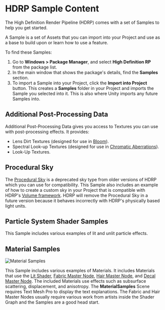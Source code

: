 # HDRP Sample Content

The High Definition Render Pipeline (HDRP) comes with a set of Samples to help you get started.

A Sample is a set of Assets that you can import into your Project and use as a base to build upon or learn how to use a feature.

To find these Samples:

1. Go to **Windows > Package Manager**, and select **High Definition RP** from the package list.
2. In the main window that shows the package's details, find the **Samples** section.
3. To import a Sample into your Project, click the **Import into Project** button. This creates a **Samples** folder in your Project and imports the Sample you selected into it. This is also where Unity imports any future Samples into.

## Additional Post-Processing Data

Additional Post-Processing Data gives you access to Textures you can use with post-processing effects. It provides:

- Lens Dirt Textures (designed for use in [Bloom](Post-Processing-Bloom.html)).
- Spectral Look-up Textures (designed for use in [Chromatic Aberrations](Post-Processing-Chromatic-Aberration.html)).
- Look-Up Textures.

## Procedural Sky

The [Procedural Sky](Override-Procedural-Sky.html) is a deprecated sky type from older versions of HDRP which you can use for compatibility. This Sample also includes an example of how to create a custom sky in your Project that is compatible with HDRP's [Volume framework](Volumes.html). HDRP will remove the Procedural Sky in a future version because it behaves incorrectly with HDRP's physically based light units.

## Particle System Shader Samples

This Sample includes various examples of lit and unlit particle effects.

## Material Samples

![Material Samples](Images/MaterialSamples.png)

This Sample includes various examples of Materials. It includes Materials that use the [Lit Shader](Lit-Shader.html), [Fabric Master Node](Master-Node-Fabric.html), [Hair Master Node](Master-Node-Hair.html), and [Decal Master Node](Master-Node-Decal.html). The included Materials use effects such as subsurface scattering, displacement, and anisotropy. The **MaterialSamples** Scene requires Text Mesh Pro to display the text explanations.
The Fabric and Hair Master Nodes usually require various work from artists inside the Shader Graph and the Samples are a good head start.
